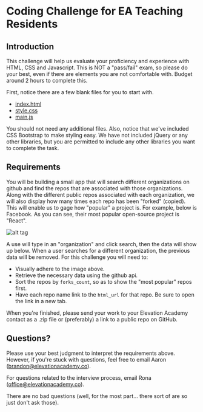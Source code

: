 # Coding Challenge for EA Teaching Residents

## Introduction

This challenge will help us evaluate your proficiency and experience with HTML, CSS and Javascript. This is NOT a "pass/fail" exam, so please do your best, even if there are elements you are not comfortable with. Budget around 2 hours to complete this.

First, notice there are a few blank files for you to start with.

* [index.html](index.html)
* [style.css](style.css)
* [main.js](main.js)

You should not need any additional files. Also, notice that we've included CSS Bootstrap to make styling easy. We have not included jQuery or any other libraries, but you are permitted to include any other libraries you want to complete the task.

## Requirements

You will be building a small app that will search different organizations on github and find the repos that are associated with those organizations. Along with the different public repos associated with each organization, we will also display how many times each repo has been "forked" (copied). This will enable us to gage how "popular" a project is. For example, below is Facebook. As you can see, their most popular open-source project is "React".

![alt tag](http://www.elevationacademy.co/wp-content/uploads/2016/11/Screen-Shot-2016-11-13-at-4.05.42-PM.png)

A use will type in an "organization" and click search, then the data will show up below. When a user searches for a different organization, the previous data will be removed. For this challenge you will need to:

* Visually adhere to the image above.
* Retrieve the necessary data using the github api.
* Sort the repos by `forks_count`, so as to show the "most popular" repos first.
* Have each repo name link to the `html_url` for that repo. Be sure to open the link in a new tab.

When you're finished, please send your work to your Elevation Academy contact as a .zip file or (preferably) a link to a public repo on GitHub.

## Questions?

Please use your best judgment to interpret the requirements above. However, if you're stuck with questions, feel free to email Aaron (brandon@elevationacademy.co).

For questions related to the interview process, email Rona (office@elevationacademy.co).

There are no bad questions (well, for the most part... there sort of are so just don't ask those).
